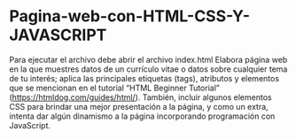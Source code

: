 # Pagina-web-con-HTML-CSS-Y-JAVASCRIPT
Para ejecutar el archivo debe abrir el archivo index.html 
Elabora página web en la que muestres datos de un currículo vitae o datos sobre cualquier tema de tu interés; aplica las principales etiquetas (tags), atributos y elementos que se mencionan en el tutorial “HTML Beginner Tutorial” (https://htmldog.com/guides/html/).  También, incluir algunos elementos CSS para brindar una mejor presentación a la página, y como un extra, intenta dar algún dinamismo a la página incorporando programación con JavaScript.
